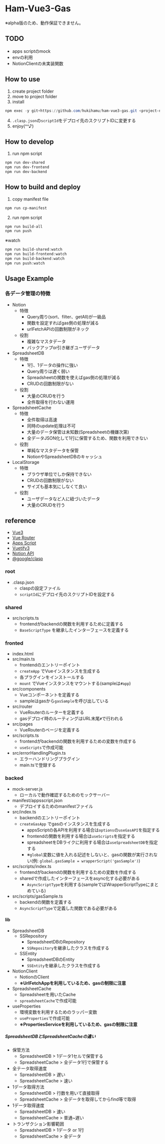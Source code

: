 # Ham-Vue3-Gas
※alpha版のため、動作保証できません。
## TODO 
- apps scriptのmock
- envの利用
- NotionClientの未実装関数
## How to use
1. create project folder
2. move to project folder
3. install
```powershell
npm exec -y git+https://github.com/hukihamu/ham-vue3-gas.git <project-name?>
```
4. `.clasp.json`の`scriptId`をデプロイ先のスクリプトIDに変更する
5. enjoy(^^♪)


## How to develop
1. run npm script
```powershell
npm run dev-shared
npm run dev-frontend
npm run dev-backend
```

## How to build and deploy
1. copy manifest file
```powershell
npm run cp-manifest
```
2. run npm script
```powershell
npm run build-all
npm run push
```
※watch
```powershell
npm run build-shared:watch
npm run build-frontend:watch
npm run build-backend:watch
npm run push:watch
```
## Usage Example
### 各データ管理の特徴
- Notion
  - 特徴
    - Query周り(sort、filter、getAll)が一級品
    - 関数を設定すればgas側の処理が減る
    - urlFetchAPIの回数制限がネック
  - 役割 
    - 複雑なマスタデータ
    - バックアップor引き継ぎユーザデータ
- SpreadsheetDB
  - 特徴 
    - 1行、1データの操作に強い 
    - Query周りは遅く弱い
    - Spreadsheetの関数を使えばgas側の処理が減る
    - CRUDの回数制限がない
  - 役割
    - 大量のCRUDを行う
    - 全件取得を行わない運用
- SpreadsheetCache
  - 特徴 
    - 全件取得は高速
    - 同時のupdate処理は不可
    - 大量のデータ保管は未知数(Spreadsheetの機嫌次第)
    - 全データJSON化して1行に保管するため、関数を利用できない
  - 役割
    - 単純なマスタデータを保管
    - NotionやSpreadsheetDBのキャッシュ
- LocalStorage
  - 特徴 
    - ブラウザ単位でしか保持できない
    - CRUDの回数制限がない
    - サイズも基本気にしなくて良い
  - 役割
    - ユーザデータなど人に紐づいたデータ
    - 大量のCRUDを行う
## reference
- [Vue3](https://v3.vuejs.org/)
- [Vue Router](https://next.router.vuejs.org/) 
- [Apps Script](https://developers.google.com/apps-script)
- [Vuetify3](https://vuetifyjs.com/ja/)
- [Notion API](https://developers.notion.com/)
- [@google/clasp](https://www.npmjs.com/package/@google/clasp)
### root
- .clasp.json
  - claspの設定ファイル
  - `scriptId`にデプロイ先のスクリプトIDを設定する
### shared
- src/scripts.ts
  - frontendがbackendの関数を利用するために定義する
  - `BaseScriptType` を継承したインターフェースを定義する
### fronted
- index.html
- src/main.ts
  - frontendのエントリーポイント
  - `createApp` でVueインスタンスを生成する
  - 各プラグインをインストールする
  - `mount` でVueインスタンスをマウントする(sampleは`#app`)
- src/components
  - Vueコンポーネントを定義する
  - sampleはgasから`gasSample`を呼び出している
- src/router
  - VueRouterのルーターを定義する
  - gasデプロイ時のルーティングはURL末尾`#`で行われる
- src/pages
  - VueRouterのページを定義する
- src/scripts.ts
  - frontendがbackendの関数を利用するための変数を作成する
  - `useScripts`で作成可能
- src/errorHandlingPlugin.ts
  - エラーハンドリングプラグイン
  - main.tsで登録する 
### backed
- mock-server.js
  - ローカルで動作確認するためのモックサーバー
- manifest/appsscript.json
  - デプロイするためのmanifestファイル
- src/index.ts
  - backendのエントリーポイント
  - `createGasApp` でgasのインスタンスを生成する
    -  appsScriptの各APIを利用する場合は`options`の`useGasAPI`を指定する
    - frontendの関数を利用する場合は`useScripts`を指定する
    - spreadsheetをDBライクに利用する場合は`useSpreadsheetDB`を指定する
    - ※`global`変数に値を入れる記述をしないと、gasの関数が実行されない(例: `global.gasSample = wrapperScript('gasSample')`)
- src/scripts/index.ts
  - frontendがbackendの関数を利用するための変数を作成する
  - sharedで作成したインターフェースをasync化する必要がある
    - `AsyncScriptType`を利用する(sampleではWrapperScriptTypeにまとめている)
- src/scripts/gasSample.ts
  - backendの関数を定義する
  - `AsyncScriptType`で定義した関数である必要がある
#### lib
- SpreadsheetDB
  - SSRepository
    - SpreadsheetDBのRepository
    - `SSRepository`を継承したクラスを作成する
  - SSEntity
    - SpreadsheetDBのEntity
    - `SSEntity`を継承したクラスを作成する
- NotionClient 
  - NotionのClient
  - **※UrlFetchAppを利用しているため、gasの制限に注意**
- SpreadsheetCache
  - Spreadsheetを用いたCache
  - `spreadsheetCache`で作成可能
- useProperties
  - 環境変数を利用するためのラッパー変数
  - `useProperties`で作成可能
  - **※PropertiesServiceを利用しているため、gasの制限に注意**
##### SpreadsheetDBとSpreadsheetCacheの違い
- 保管方法
  - SpreadsheetDB > 1データ1セルで保管する
  - SpreadsheetCache > 全データ1行で保管する
- 全テータ取得速度
  - SpreadsheetDB > 遅い
  - SpreadsheetCache > 速い
- 1データ取得方法
  - SpreadsheetDB > 行数を用いて直接取得
  - SpreadsheetCache > 全データを取得してからfind等で取得
- 1データ取得速度
  - SpreadsheetDB > 速い
  - SpreadsheetCache > 普通~遅い
- トランザクション影響範囲
  - SpreadsheetDB > 1データ or 1行
  - SpreadsheetCache > 全データ
